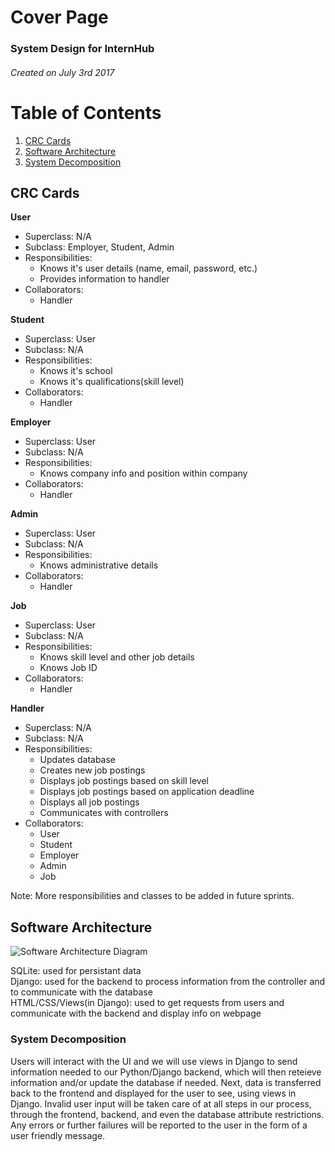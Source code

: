 # Cover Page
### System Design for InternHub
###### Created on July 3rd 2017

# Table of Contents
1. [CRC Cards](#crc-cards)
2. [Software Architecture](#software-architecture)
3. [System Decomposition](#system-decomposition)

## CRC Cards
**User**  
- Superclass: N/A 
- Subclass: Employer, Student, Admin
- Responsibilities: 
  * Knows it's user details (name, email, password, etc.)
  * Provides information to handler
- Collaborators:   
  * Handler
  
**Student**
- Superclass: User
- Subclass: N/A
- Responsibilities: 
  * Knows it's school
  * Knows it's qualifications(skill level)
- Collaborators:     
  * Handler  
  
**Employer**
- Superclass: User
- Subclass: N/A
- Responsibilities: 
  * Knows company info and position within company
- Collaborators:   
  * Handler  
  
**Admin**
- Superclass: User
- Subclass: N/A
- Responsibilities: 
  * Knows administrative details
- Collaborators:   
  * Handler  
  
**Job**
- Superclass: User
- Subclass: N/A
- Responsibilities: 
  * Knows skill level and other job details
  * Knows Job ID
- Collaborators:   
  * Handler  
  
 **Handler**
- Superclass: N/A
- Subclass: N/A
- Responsibilities: 
  * Updates database
  * Creates new job postings
  * Displays job postings based on skill level
  * Displays job postings based on application deadline
  * Displays all job postings
  * Communicates with controllers
- Collaborators:   
  * User
  * Student
  * Employer
  * Admin 
  * Job  
  
Note: More responsibilities and classes to be added in future sprints.
  
## Software Architecture 

![Software Architecture Diagram](https://github.com/UTSCCSCC01/Better-Jobs/blob/master/images/design/systemarchv2.png "Software Architecture Diagram")

SQLite: used for persistant data  
Django: used for the backend to process information from the controller and to communicate with the database  
HTML/CSS/Views(in Django): used to get requests from users and communicate with the backend and display info on webpage

### System Decomposition
Users will interact with the UI and we will use views in Django to send information needed to our Python/Django backend, which will then reteieve information and/or update the database if needed. Next, data is transferred back to the frontend and displayed for the user to see, using views in Django. Invalid user input will be taken care of at all steps in our process, through the frontend, backend, and even the database attribute restrictions. Any errors or further failures will be reported to the user in the form of a user friendly message.
